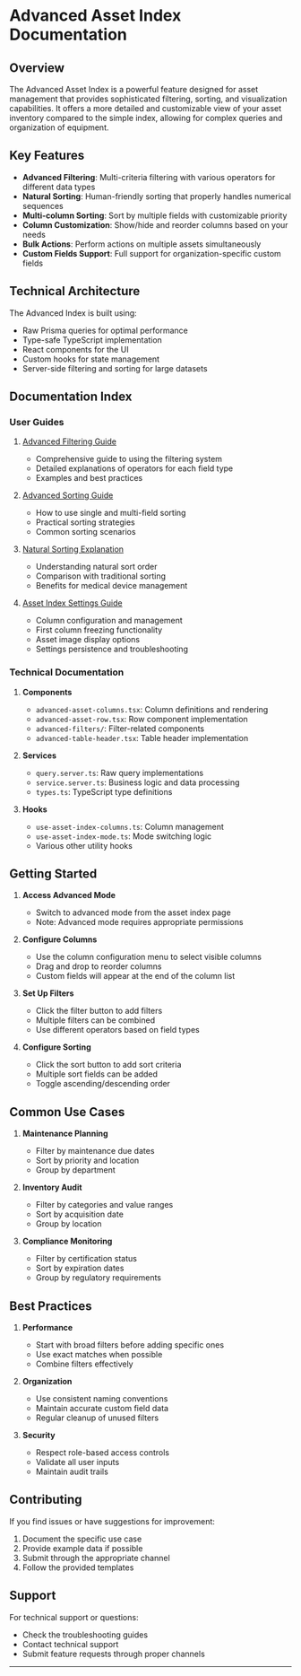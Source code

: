 # Advanced Asset Index Documentation

## Overview

The Advanced Asset Index is a powerful feature designed for asset management that provides sophisticated filtering, sorting, and visualization capabilities. It offers a more detailed and customizable view of your asset inventory compared to the simple index, allowing for complex queries and organization of equipment.

## Key Features

- **Advanced Filtering**: Multi-criteria filtering with various operators for different data types
- **Natural Sorting**: Human-friendly sorting that properly handles numerical sequences
- **Multi-column Sorting**: Sort by multiple fields with customizable priority
- **Column Customization**: Show/hide and reorder columns based on your needs
- **Bulk Actions**: Perform actions on multiple assets simultaneously
- **Custom Fields Support**: Full support for organization-specific custom fields

## Technical Architecture

The Advanced Index is built using:

- Raw Prisma queries for optimal performance
- Type-safe TypeScript implementation
- React components for the UI
- Custom hooks for state management
- Server-side filtering and sorting for large datasets

## Documentation Index

### User Guides

1. [Advanced Filtering Guide](./advanced-filtering-guide.md)

   - Comprehensive guide to using the filtering system
   - Detailed explanations of operators for each field type
   - Examples and best practices

2. [Advanced Sorting Guide](./advanced-sorting-guide.md)

   - How to use single and multi-field sorting
   - Practical sorting strategies
   - Common sorting scenarios

3. [Natural Sorting Explanation](./natural-sorting-explanation.md)

   - Understanding natural sort order
   - Comparison with traditional sorting
   - Benefits for medical device management

4. [Asset Index Settings Guide](./asset-index-settings.md)
   - Column configuration and management
   - First column freezing functionality
   - Asset image display options
   - Settings persistence and troubleshooting

### Technical Documentation

1. **Components**

   - `advanced-asset-columns.tsx`: Column definitions and rendering
   - `advanced-asset-row.tsx`: Row component implementation
   - `advanced-filters/`: Filter-related components
   - `advanced-table-header.tsx`: Table header implementation

2. **Services**

   - `query.server.ts`: Raw query implementations
   - `service.server.ts`: Business logic and data processing
   - `types.ts`: TypeScript type definitions

3. **Hooks**
   - `use-asset-index-columns.ts`: Column management
   - `use-asset-index-mode.ts`: Mode switching logic
   - Various other utility hooks

## Getting Started

1. **Access Advanced Mode**

   - Switch to advanced mode from the asset index page
   - Note: Advanced mode requires appropriate permissions

2. **Configure Columns**

   - Use the column configuration menu to select visible columns
   - Drag and drop to reorder columns
   - Custom fields will appear at the end of the column list

3. **Set Up Filters**

   - Click the filter button to add filters
   - Multiple filters can be combined
   - Use different operators based on field types

4. **Configure Sorting**
   - Click the sort button to add sort criteria
   - Multiple sort fields can be added
   - Toggle ascending/descending order

## Common Use Cases

1. **Maintenance Planning**

   - Filter by maintenance due dates
   - Sort by priority and location
   - Group by department

2. **Inventory Audit**

   - Filter by categories and value ranges
   - Sort by acquisition date
   - Group by location

3. **Compliance Monitoring**
   - Filter by certification status
   - Sort by expiration dates
   - Group by regulatory requirements

## Best Practices

1. **Performance**

   - Start with broad filters before adding specific ones
   - Use exact matches when possible
   - Combine filters effectively

2. **Organization**

   - Use consistent naming conventions
   - Maintain accurate custom field data
   - Regular cleanup of unused filters

3. **Security**
   - Respect role-based access controls
   - Validate all user inputs
   - Maintain audit trails

## Contributing

If you find issues or have suggestions for improvement:

1. Document the specific use case
2. Provide example data if possible
3. Submit through the appropriate channel
4. Follow the provided templates

## Support

For technical support or questions:

- Check the troubleshooting guides
- Contact technical support
- Submit feature requests through proper channels

---
